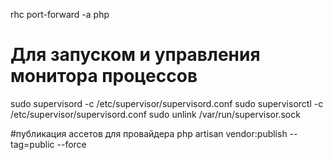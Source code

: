 rhc port-forward -a php

# Для запуском и управления монитора процессов
sudo supervisord -c /etc/supervisor/supervisord.conf
sudo supervisorctl -c /etc/supervisor/supervisord.conf
sudo unlink /var/run/supervisor.sock

#публикация ассетов для провайдера
php artisan vendor:publish --tag=public --force

